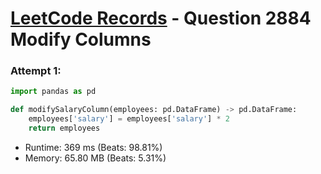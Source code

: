 # [LeetCode Records](../../README.md) - Question 2884 Modify Columns

### Attempt 1: 
```py
import pandas as pd

def modifySalaryColumn(employees: pd.DataFrame) -> pd.DataFrame:
    employees['salary'] = employees['salary'] * 2
    return employees
```
- Runtime: 369 ms (Beats: 98.81%)
- Memory: 65.80 MB (Beats: 5.31%)

<br>
